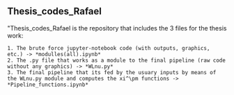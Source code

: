 ## Thesis_codes_Rafael

 "Thesis_codes_Rafael is the repository that includes the 3 files for the thesis work:

    1. The brute force jupyter-notebook code (with outputs, graphics, etc.) -> *modulles(all).ipynb*
    2. The .py file that works as a module to the final pipeline (raw code without any graphics) -> *WLnu.py*
    3. The final pipeline that its fed by the usuary inputs by means of the WLnu.py module and computes the xi^\pm functions -> *Pipeline_functions.ipynb*
